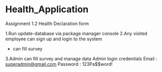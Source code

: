 # Health_Application
Assignment 1.2 Health Declaration form

1.Run update-database via package manager console
2.Any visited employee can sign up and login to the system
  - can fill survey
    
3.Admin can fill survey and manage data
Admin login credentials
Email : superadmin@gmail.com
Password : 123Pa$$word!
